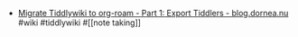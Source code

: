 - [Migrate Tiddlywiki to org-roam - Part 1: Export Tiddlers - blog.dornea.nu](https://blog.dornea.nu/2022/09/03/migrate-tiddlywiki-to-org-roam-part-1-export-tiddlers/)  #wiki #tiddlywiki #[[note taking]]
